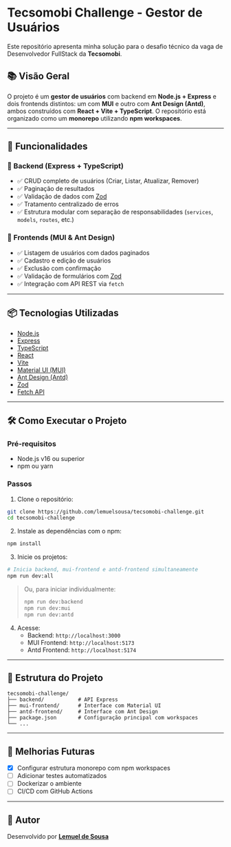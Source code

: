 # Tecsomobi Challenge - Gestor de Usuários

Este repositório apresenta minha solução para o desafio técnico da vaga de Desenvolvedor FullStack da **Tecsomobi**.

## 📚 Visão Geral

O projeto é um **gestor de usuários** com backend em **Node.js + Express** e dois frontends distintos: um com **MUI** e outro com **Ant Design (Antd)**, ambos construídos com **React + Vite + TypeScript**. O repositório está organizado como um **monorepo** utilizando **npm workspaces**.

---

## 🧠 Funcionalidades

### 🚀 Backend (Express + TypeScript)

- ✅ CRUD completo de usuários (Criar, Listar, Atualizar, Remover)
- ✅ Paginação de resultados
- ✅ Validação de dados com [Zod](https://zod.dev/)
- ✅ Tratamento centralizado de erros
- ✅ Estrutura modular com separação de responsabilidades (`services`, `models`, `routes`, etc.)

### 🎨 Frontends (MUI & Ant Design)

- ✅ Listagem de usuários com dados paginados
- ✅ Cadastro e edição de usuários
- ✅ Exclusão com confirmação
- ✅ Validação de formulários com [Zod](https://zod.dev/)
- ✅ Integração com API REST via `fetch`

---

## 📦 Tecnologias Utilizadas

- [Node.js](https://nodejs.org/)
- [Express](https://expressjs.com/)
- [TypeScript](https://www.typescriptlang.org/)
- [React](https://reactjs.org/)
- [Vite](https://vitejs.dev/)
- [Material UI (MUI)](https://mui.com/)
- [Ant Design (Antd)](https://ant.design/)
- [Zod](https://zod.dev/)
- [Fetch API](https://developer.mozilla.org/en-US/docs/Web/API/Fetch_API)

---

## 🛠️ Como Executar o Projeto

### Pré-requisitos

- Node.js v16 ou superior
- npm ou yarn

### Passos

1. Clone o repositório:

```bash
git clone https://github.com/lemuelsousa/tecsomobi-challenge.git
cd tecsomobi-challenge
```

2. Instale as dependências com o npm:

```bash
npm install
```

3. Inicie os projetos:

```bash
# Inicia backend, mui-frontend e antd-frontend simultaneamente
npm run dev:all
```

> Ou, para iniciar individualmente:
>
> ```bash
> npm run dev:backend
> npm run dev:mui
> npm run dev:antd
> ```

4. Acesse:
   - Backend: `http://localhost:3000`
   - MUI Frontend: `http://localhost:5173`
   - Antd Frontend: `http://localhost:5174`

---

## 📁 Estrutura do Projeto

```
tecsomobi-challenge/
├── backend/           # API Express
├── mui-frontend/      # Interface com Material UI
├── antd-frontend/     # Interface com Ant Design
├── package.json       # Configuração principal com workspaces
└── ...
```

---

## 🔧 Melhorias Futuras

- [x] Configurar estrutura monorepo com npm workspaces
- [ ] Adicionar testes automatizados
- [ ] Dockerizar o ambiente
- [ ] CI/CD com GitHub Actions

---

## 👤 Autor

Desenvolvido por [**Lemuel de Sousa**](https://github.com/lemuelsousa)
